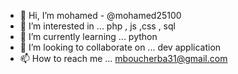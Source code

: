 - 👋 Hi, I’m mohamed - @mohamed25100
- 👀 I’m interested in ... php , js ,css , sql
- 🌱 I’m currently learning ...  python
- 💞️ I’m looking to collaborate on ... dev application
- 📫 How to reach me ... mboucherba31@gmail.com

<!---
mohamed25100/mohamed25100 is a ✨ special ✨ repository because its `README.md` (this file) appears on your GitHub profile.
You can click the Preview link to take a look at your changes.
--->
